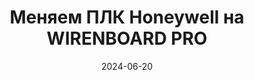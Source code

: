 ---
title: Меняем ПЛК Honeywell на WIRENBOARD PRO
url: https://habr.com/ru/companies/wirenboard/articles/823068/
cover: /img/articles/replacing_honeywell_with_wirenboard.webp
date: 2024-06-20
category: business_objects
---